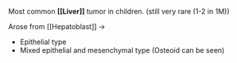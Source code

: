 Most common **[[Liver]]** tumor in children. (still very rare (1-2 in 1M))

Arose from [[Hepatoblast]] -> 
- Epithelial type
- Mixed epithelial and mesenchymal type (Osteoid can be seen)